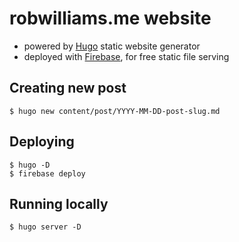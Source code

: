 # robwilliams.me website

* powered by [Hugo](https://gohugo.io/) static website generator
* deployed with [Firebase](https://firebase.google.com/), for free static file serving

## Creating new post
```
$ hugo new content/post/YYYY-MM-DD-post-slug.md
```

## Deploying
```
$ hugo -D
$ firebase deploy
```

## Running locally
```
$ hugo server -D
```

